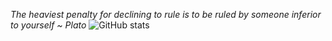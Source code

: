 *The heaviest penalty for declining to rule is to be ruled by someone inferior to yourself ~ Plato* 
                                                                                                ![GitHub stats](https://github-readme-stats.vercel.app/api?username=Sergius-Nyah&show_icons=true&theme=radical)
